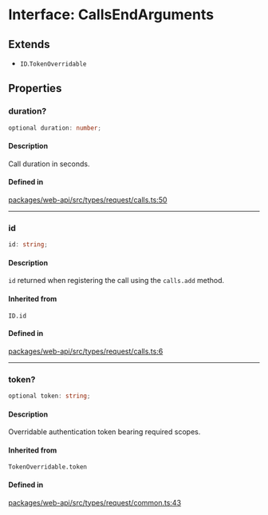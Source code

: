 # Interface: CallsEndArguments

## Extends

- `ID`.`TokenOverridable`

## Properties

### duration?

```ts
optional duration: number;
```

#### Description

Call duration in seconds.

#### Defined in

[packages/web-api/src/types/request/calls.ts:50](https://github.com/slackapi/node-slack-sdk/blob/main/packages/web-api/src/types/request/calls.ts#L50)

***

### id

```ts
id: string;
```

#### Description

`id` returned when registering the call using the `calls.add` method.

#### Inherited from

`ID.id`

#### Defined in

[packages/web-api/src/types/request/calls.ts:6](https://github.com/slackapi/node-slack-sdk/blob/main/packages/web-api/src/types/request/calls.ts#L6)

***

### token?

```ts
optional token: string;
```

#### Description

Overridable authentication token bearing required scopes.

#### Inherited from

`TokenOverridable.token`

#### Defined in

[packages/web-api/src/types/request/common.ts:43](https://github.com/slackapi/node-slack-sdk/blob/main/packages/web-api/src/types/request/common.ts#L43)
